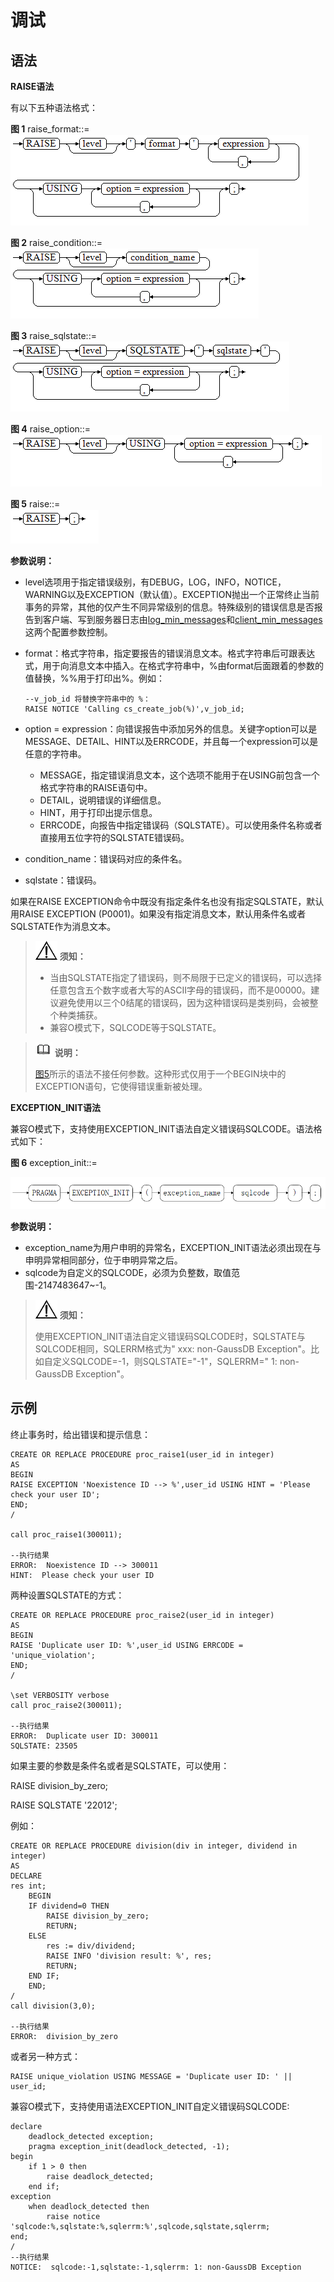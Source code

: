 # 调试<a name="ZH-CN_TOPIC_0289899819"></a>

## 语法<a name="zh-cn_topic_0283137518_zh-cn_topic_0237122256_zh-cn_topic_0059777683_s74daa5f17f364352aa643a41e14579e1"></a>

**RAISE语法**

有以下五种语法格式：

**图 1**  raise\_format::=<a name="zh-cn_topic_0283137518_zh-cn_topic_0237122256_zh-cn_topic_0059777683_f6472e23fec9048d4ba578ba43c6695c1"></a>  
![](figures/raise_format.png "raise_format")

**图 2**  raise\_condition::=<a name="zh-cn_topic_0283137518_zh-cn_topic_0237122256_zh-cn_topic_0059777683_f6ac2ae7415ba4112b5c289de87c4d236"></a>  
![](figures/raise_condition.png "raise_condition")

**图 3**  raise\_sqlstate::=<a name="zh-cn_topic_0283137518_zh-cn_topic_0237122256_zh-cn_topic_0059777683_f91407ffec97e43fb870c74c5f81f6c0d"></a>  
![](figures/raise_sqlstate.png "raise_sqlstate")

**图 4**  raise\_option::=<a name="zh-cn_topic_0283137518_zh-cn_topic_0237122256_zh-cn_topic_0059777683_ffb6af581afa249b0b37f8bd8b97c55cd"></a>  
![](figures/raise_option.png "raise_option")

**图 5**  raise::=<a name="zh-cn_topic_0283137518_zh-cn_topic_0237122256_zh-cn_topic_0059777683_f6b9d7253ecad413e9ee92ba78199a6b4"></a>  
![](figures/raise.png "raise")

**参数说明：**

-   level选项用于指定错误级别，有DEBUG，LOG，INFO，NOTICE，WARNING以及EXCEPTION（默认值）。EXCEPTION抛出一个正常终止当前事务的异常，其他的仅产生不同异常级别的信息。特殊级别的错误信息是否报告到客户端、写到服务器日志由[log\_min\_messages](../DatabaseReference/记录日志的时间.md#zh-cn_topic_0283137528_zh-cn_topic_0237124722_zh-cn_topic_0059778452_sc6c47ec8cc1b47e28be98dbb24b1b39a)和[client\_min\_messages](../DatabaseReference/记录日志的时间.md#zh-cn_topic_0283137528_zh-cn_topic_0237124722_zh-cn_topic_0059778452_s2955da1f1cb24b0aa68ddc77700233e0)这两个配置参数控制。
-   format：格式字符串，指定要报告的错误消息文本。格式字符串后可跟表达式，用于向消息文本中插入。在格式字符串中，%由format后面跟着的参数的值替换，%%用于打印出%。例如：

    ```
    --v_job_id 将替换字符串中的 %：
    RAISE NOTICE 'Calling cs_create_job(%)',v_job_id;
    ```

-   option = expression：向错误报告中添加另外的信息。关键字option可以是MESSAGE、DETAIL、HINT以及ERRCODE，并且每一个expression可以是任意的字符串。
    -   MESSAGE，指定错误消息文本，这个选项不能用于在USING前包含一个格式字符串的RAISE语句中。
    -   DETAIL，说明错误的详细信息。
    -   HINT，用于打印出提示信息。
    -   ERRCODE，向报告中指定错误码（SQLSTATE）。可以使用条件名称或者直接用五位字符的SQLSTATE错误码。

-   condition\_name：错误码对应的条件名。
-   sqlstate：错误码。

如果在RAISE EXCEPTION命令中既没有指定条件名也没有指定SQLSTATE，默认用RAISE EXCEPTION \(P0001\)。如果没有指定消息文本，默认用条件名或者SQLSTATE作为消息文本。

>![](public_sys-resources/icon-notice.gif) **须知：** 
>
>-   当由SQLSTATE指定了错误码，则不局限于已定义的错误码，可以选择任意包含五个数字或者大写的ASCII字母的错误码，而不是00000。建议避免使用以三个0结尾的错误码，因为这种错误码是类别码，会被整个种类捕获。
>-   兼容O模式下，SQLCODE等于SQLSTATE。

>![](public_sys-resources/icon-note.gif) **说明：** 
>
>[图5](#zh-cn_topic_0283137518_zh-cn_topic_0237122256_zh-cn_topic_0059777683_f6b9d7253ecad413e9ee92ba78199a6b4)所示的语法不接任何参数。这种形式仅用于一个BEGIN块中的EXCEPTION语句，它使得错误重新被处理。

**EXCEPTION\_INIT语法**

兼容O模式下，支持使用EXCEPTION\_INIT语法自定义错误码SQLCODE。语法格式如下：

**图 6**  exception\_init::=<a name="fig1171943461612"></a>  


![](figures/捕获.png)

**参数说明：**

-   exception\_name为用户申明的异常名，EXCEPTION\_INIT语法必须出现在与申明异常相同部分，位于申明异常之后。
-   sqlcode为自定义的SQLCODE，必须为负整数，取值范围-2147483647\~-1。

>![](public_sys-resources/icon-notice.gif) **须知：** 
>
>使用EXCEPTION\_INIT语法自定义错误码SQLCODE时，SQLSTATE与SQLCODE相同，SQLERRM格式为" xxx: non-GaussDB Exception"。比如自定义SQLCODE=-1，则SQLSTATE="-1"，SQLERRM=" 1: non-GaussDB Exception"。

## 示例<a name="zh-cn_topic_0283137518_zh-cn_topic_0237122256_zh-cn_topic_0059777683_s962620630e7349e7b37b844648a267a1"></a>

终止事务时，给出错误和提示信息：

```
CREATE OR REPLACE PROCEDURE proc_raise1(user_id in integer)
AS 
BEGIN 
RAISE EXCEPTION 'Noexistence ID --> %',user_id USING HINT = 'Please check your user ID'; 
END; 
/

call proc_raise1(300011);

--执行结果
ERROR:  Noexistence ID --> 300011
HINT:  Please check your user ID
```

两种设置SQLSTATE的方式：

```
CREATE OR REPLACE PROCEDURE proc_raise2(user_id in integer)
AS 
BEGIN 
RAISE 'Duplicate user ID: %',user_id USING ERRCODE = 'unique_violation'; 
END; 
/

\set VERBOSITY verbose
call proc_raise2(300011);

--执行结果
ERROR:  Duplicate user ID: 300011
SQLSTATE: 23505
```

如果主要的参数是条件名或者是SQLSTATE，可以使用：

RAISE division\_by\_zero;

RAISE SQLSTATE '22012';

例如：

```
CREATE OR REPLACE PROCEDURE division(div in integer, dividend in integer) 
AS 
DECLARE 
res int; 
    BEGIN 
    IF dividend=0 THEN 
        RAISE division_by_zero; 
        RETURN; 
    ELSE 
        res := div/dividend; 
        RAISE INFO 'division result: %', res;
        RETURN; 
    END IF; 
    END; 
/
call division(3,0);

--执行结果
ERROR:  division_by_zero
```

或者另一种方式：

```
RAISE unique_violation USING MESSAGE = 'Duplicate user ID: ' || user_id;
```

兼容O模式下，支持使用语法EXCEPTION\_INIT自定义错误码SQLCODE:

```
declare
    deadlock_detected exception;
    pragma exception_init(deadlock_detected, -1);
begin
    if 1 > 0 then
        raise deadlock_detected;
    end if;
exception
    when deadlock_detected then
        raise notice 'sqlcode:%,sqlstate:%,sqlerrm:%',sqlcode,sqlstate,sqlerrm;
end;
/
--执行结果
NOTICE:  sqlcode:-1,sqlstate:-1,sqlerrm: 1: non-GaussDB Exception
```

